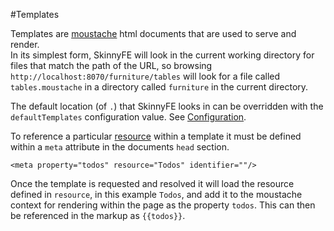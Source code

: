 #Templates

Templates are [moustache](https://mustache.github.io/) html documents that are used to serve and render.  
In its simplest form, SkinnyFE will look in the current working directory for files that match the path of the URL,
so browsing `http://localhost:8070/furniture/tables` will look for a file called `tables.moustache` in a directory 
called `furniture` in the current directory.

The default location (of `.`) that SkinnyFE looks in can be overridden with the `defaultTemplates` configuration value.
See [Configuration](Configuration).

To reference a particular [resource](#resources) within a template it must be defined within a `meta` attribute in the 
documents `head` section.

    <meta property="todos" resource="Todos" identifier=""/>
    
Once the template is requested and resolved it will load the resource defined in `resource`, in this example `Todos`,
and add it to the moustache context for rendering within the page as the property `todos`.  This can then be referenced
in the markup as `{{todos}}`.


